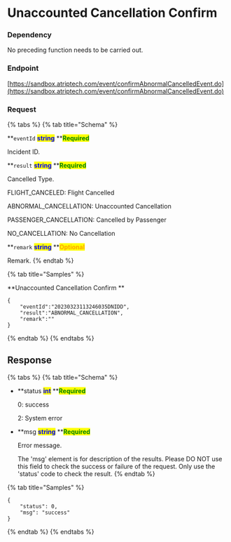 # Unaccounted Cancellation Confirm

### Dependency

No preceding function needs to be carried out.

### Endpoint

[https://sandbox.atriptech.com/event/confirmAbnormalCancelledEvent.do](https://sandbox.atriptech.com/event/confirmAbnormalCancelledEvent.do)

### Request

{% tabs %}
{% tab title="Schema" %}

**`eventId`  **<mark style="color:blue;">**string**</mark>**  **<mark style="color:green;">**Required**</mark>

Incident ID.

**`result`  **<mark style="color:blue;">**string**</mark>**  **<mark style="color:green;">**Required**</mark>

Cancelled Type.

FLIGHT_CANCELED: Flight Cancelled

ABNORMAL_CANCELLATION: Unaccounted Cancellation

PASSENGER_CANCELLATION: Cancelled by Passenger

NO_CANCELLATION: No Cancellation

**`remark`  **<mark style="color:blue;">**string**</mark>**  **<mark style="color:orange;">**Optional**</mark>

Remark.
{% endtab %}

{% tab title="Samples" %}

**Unaccounted Cancellation Confirm **
```
{
    "eventId":"20230323113246035DNIDD",
    "result":"ABNORMAL_CANCELLATION",
    "remark":""
}
```

{% endtab %}
{% endtabs %}

## Response

{% tabs %}
{% tab title="Schema" %}
*   **status **<mark style="color:blue;">**int**</mark>**  **<mark style="color:green;">**Required**</mark>

    0: success

    2: System error
*   **msg **<mark style="color:blue;">**string**</mark>**  **<mark style="color:green;">**Required**</mark>

    Error message.
    
    The 'msg' element is for description of the results. Please DO NOT use this field to check the success or failure of the request. Only use the 'status' code to check the result.
{% endtab %}

{% tab title="Samples" %}
```
{
    "status": 0,
    "msg": "success"
}
```
{% endtab %}
{% endtabs %}
